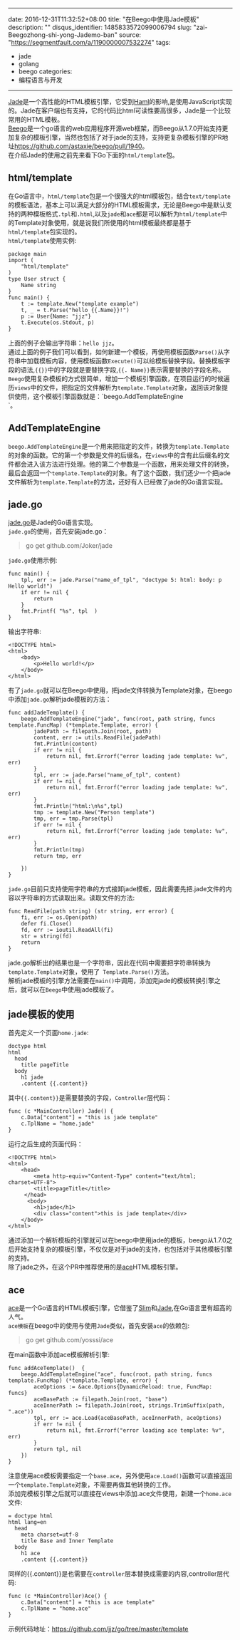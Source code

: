 
---
date: 2016-12-31T11:32:52+08:00
title: "在Beego中使用Jade模板"
description: ""
disqus_identifier: 1485833572099006794
slug: "zai-Beegozhong-shi-yong-Jademo-ban"
source: "https://segmentfault.com/a/1190000007532274"
tags: 
- jade 
- golang 
- beego 
categories:
- 编程语言与开发
---

[Jade](https://pugjs.org/api/getting-started.html)是一个高性能的HTML模板引擎，它受到[Haml](http://haml-lang.com/)的影响,是使用JavaScript实现的。Jade在客户端也有支持，它的代码比html可读性要高很多，Jade是一个比较常用的HTML模板。\
[Beego](https://beego.me/)是一个go语言的web应用程序开源web框架，而Beego从1.7.0开始支持更加复杂的模板引擎，当然也包括了对于jade的支持，支持更复杂模板引擎的PR地址<https://github.com/astaxie/beego/pull/1940>。\
在介绍Jade的使用之前先来看下Go下面的`html/template`包。

html/template
-------------

在Go语言中，`html/template`包是一个很强大的html模板包，结合`text/template`的模板语法，基本上可以满足大部分的HTML模板需求，无论是Beego中是默认支持的两种模板格式`.tpl`和`.html`,以及`jade`和`ace`都是可以解析为`html/template`中的Template对象使用，就是说我们所使用的html模板最终都是基于`html/template`包实现的。\
`html/template`使用实例:

    package main
    import (
        "html/template"
    )
    type User struct {
        Name string
    }
    func main() {
        t := template.New("template example")
        t, _ = t.Parse("hello {{.Name}}!")
        p := User{Name: "jjz"}
        t.Execute(os.Stdout, p)
    }

上面的例子会输出字符串：`hello jjz`。\
通过上面的例子我们可以看到，如何新建一个模板，再使用模板函数`Parse()`从字符串中加载模板内容，使用模板函数`Execute()`可以给模板替换字段。替换模板字段的语法,`{{}}`中的字段就是要替换字段,`{{. Name}}`表示需要替换的字段名称。\
`Beego`使用复杂模板的方式很简单，增加一个模板引擎函数，在项目运行的时候遍历`views`中的文件，把指定的文件解析为`template.Template`对象，返回该对象提供使用，这个模板引擎函数就是：\`beego.AddTemplateEngine\
\`。

AddTemplateEngine
-----------------

`beego.AddTemplateEngine`是一个用来把指定的文件，转换为`template.Template`的对象的函数。它的第一个参数是文件的后缀名，在`views`中的含有此后缀名的文件都会进入该方法进行处理。他的第二个参数是一个函数，用来处理文件的转换，最后会返回一个`template.Template`的对象。有了这个函数，我们还少一个把jade文件解析为`template.Template`的方法，还好有人已经做了jade的Go语言实现。

jade.go
-------

[jade.go](https://github.com/Joker/jade)是Jade的Go语言实现。\
`jade.go`的使用，首先安装jade.go：

> go get github.com/Joker/jade

`jade.go`使用示例:

    func main() {
        tpl, err := jade.Parse("name_of_tpl", "doctype 5: html: body: p Hello world!")
        if err != nil {
            return
        }
        fmt.Printf( "%s", tpl  )
    }

输出字符串:

    <!DOCTYPE html>
    <html>
        <body>
            <p>Hello world!</p>
        </body>
    </html>

有了`jade.go`就可以在Beego中使用，把jade文件转换为Template对象，在beego中添加`jade.go`解析jade模板的方法：

    func addJadeTemplate() {
        beego.AddTemplateEngine("jade", func(root, path string, funcs template.FuncMap) (*template.Template, error) {
            jadePath := filepath.Join(root, path)
            content, err := utils.ReadFile(jadePath)
            fmt.Println(content)
            if err != nil {
                return nil, fmt.Errorf("error loading jade template: %v", err)
            }
            tpl, err := jade.Parse("name_of_tpl", content)
            if err != nil {
                return nil, fmt.Errorf("error loading jade template: %v", err)
            }
            fmt.Println("html:\n%s",tpl)
            tmp := template.New("Person template")
            tmp, err = tmp.Parse(tpl)
            if err != nil {
                return nil, fmt.Errorf("error loading jade template: %v", err)
            }
            fmt.Println(tmp)
            return tmp, err

        })
    }

`jade.go`目前只支持使用字符串的方式接卸jade模板，因此需要先把.jade文件的内容以字符串的方式读取出来。读取文件的方法:

    func ReadFile(path string) (str string, err error) {
        fi, err := os.Open(path)
        defer fi.Close()
        fd, err := ioutil.ReadAll(fi)
        str = string(fd)
        return
    }

jade.go解析出的结果也是一个字符串，因此在代码中需要把字符串转换为`template.Template`对象，使用了` Template.Parse()`方法。\
解析jade模板的引擎方法需要在`main()`中调用，添加完jade的模板转换引擎之后，就可以在`Beego`中使用jade模板了。

jade模板的使用
--------------

首先定义一个页面`home.jade`:

    doctype html
    html
      head
        title pageTitle
      body
        h1 jade
        .content {{.content}}

其中`{{.content}}`是需要替换的字段，`Controller`层代码：

    func (c *MainController) Jade() {
        c.Data["content"] = "this is jade template"
        c.TplName = "home.jade"
    }

运行之后生成的页面代码：

    <!DOCTYPE html>
    <html>
        <head>
            <meta http-equiv="Content-Type" content="text/html; charset=UTF-8">
            <title>pageTitle</title>
         </head>
          <body>
            <h1>jade</h1>
            <div class="content">this is jade template</div>  
        </body>
    </html>

通过添加一个解析模板的引擎就可以在beego中使用jade的模板，beego从1.7.0之后开始支持复杂的模板引擎，不仅仅是对于jade的支持，也包括对于其他模板引擎的支持。\
除了jade之外，在这个PR中推荐使用的是[ace](https://github.com/yosssi/ace)HTML模板引擎。

ace
---

[ace](https://github.com/yosssi/ace)是一个Go语言的HTML模板引擎，它借鉴了[Slim](http://slim-lang.com/)和[Jade](https://pugjs.org/api/getting-started.html),在Go语言里有超高的人气。\
`ace模板`在beego中的使用与使用`Jade`类似，首先安装`ace`的依赖包:

> go get github.com/yosssi/ace

在main函数中添加ace模板解析引擎:

    func addAceTemplate()  {
        beego.AddTemplateEngine("ace", func(root, path string, funcs template.FuncMap) (*template.Template, error) {
            aceOptions := &ace.Options{DynamicReload: true, FuncMap: funcs}
            aceBasePath := filepath.Join(root, "base")
            aceInnerPath := filepath.Join(root, strings.TrimSuffix(path, ".ace"))
            tpl, err := ace.Load(aceBasePath, aceInnerPath, aceOptions)
            if err != nil {
                return nil, fmt.Errorf("error loading ace template: %v", err)
            }
            return tpl, nil
        })    
    }

注意使用ace模板需要指定一个`base.ace`，另外使用`ace.Load()`函数可以直接返回一个`template.Template`对象，不需要再做其他转换的工作。\
添加完模板引擎之后就可以直接在views中添加.ace文件使用，新建一个`home.ace`文件:

    = doctype html
    html lang=en
      head
        meta charset=utf-8
        title Base and Inner Template
      body
        h1 ace
        .content {{.content}}

同样的{{.content}}是也需要在`controller`层本替换成需要的内容,controller层代码:

    func (c *MainController)Ace() {
        c.Data["content"] = "this is ace template"
        c.TplName = "home.ace"
    }

示例代码地址：<https://github.com/jjz/go/tree/master/template>

